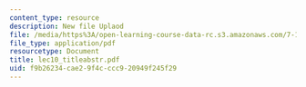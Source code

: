 ```yaml
---
content_type: resource
description: New file Uplaod
file: /media/https%3A/open-learning-course-data-rc.s3.amazonaws.com/7-16-experimental-molecular-biology-biotechnology-ii-spring-2005/f9b26234cae29f4cccc920949f245f29_lec10_titleabstr.pdf
file_type: application/pdf
resourcetype: Document
title: lec10_titleabstr.pdf
uid: f9b26234-cae2-9f4c-ccc9-20949f245f29
---
```

